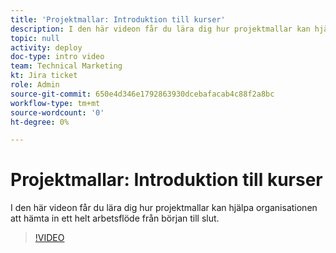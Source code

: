 ```yaml
---
title: 'Projektmallar: Introduktion till kurser'
description: I den här videon får du lära dig hur projektmallar kan hjälpa organisationen att hämta in ett helt arbetsflöde från början till slut.
topic: null
activity: deploy
doc-type: intro video
team: Technical Marketing
kt: Jira ticket
role: Admin
source-git-commit: 650e4d346e1792863930dcebafacab4c88f2a8bc
workflow-type: tm+mt
source-wordcount: '0'
ht-degree: 0%

---
```


# Projektmallar: Introduktion till kurser

I den här videon får du lära dig hur projektmallar kan hjälpa organisationen att hämta in ett helt arbetsflöde från början till slut.

>[!VIDEO](https://video.tv.adobe.com/v/335209/?quality=12&learn=on)
